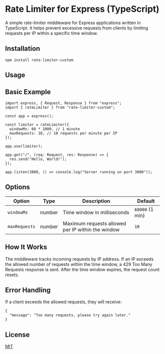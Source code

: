 # Rate Limiter for Express (TypeScript)

A simple rate-limiter middleware for Express applications written in TypeScript. It helps prevent excessive requests from clients by limiting requests per IP within a specific time window.

## Installation

```
npm install rate-limiter-custom
```


## Usage
## Basic Example

```
import express, { Request, Response } from "express";
import { rateLimiter } from "rate-limiter-custom";

const app = express();

const limiter = rateLimiter({
  windowMs: 60 * 1000, // 1 minute
  maxRequests: 10, // 10 requests per minute per IP
});

app.use(limiter);

app.get("/", (req: Request, res: Response) => {
  res.send("Hello, World!");
});

app.listen(3000, () => console.log("Server running on port 3000"));

```

## **Options**  

| Option       | Type   | Description                                         | Default       |
|-------------|--------|-----------------------------------------------------|--------------|
| `windowMs`  | number | Time window in milliseconds                         | `60000` (1 min) |
| `maxRequests` | number | Maximum requests allowed per IP within the window  | `10`         |




## How It Works

The middleware tracks incoming requests by IP address.
If an IP exceeds the allowed number of requests within the time window, a 429 Too Many Requests response is sent.
After the time window expires, the request count resets.


## Error Handling

If a client exceeds the allowed requests, they will receive:
```
{
  "message": "Too many requests, please try again later."
}

```

## License

[MIT](./LICENSE)

